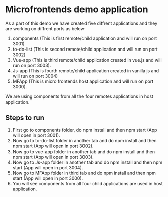 # Microfrontends demo application
As a part of this demo we have created five diffrent applications and they are working on diffrent ports as below
1. components (This is first remote/child application and will run on port 3001)
2. to-do-list (This is second remote/child application and will run on port 3002)
3. Vue-app (This is third remote/child application created in vue.js and will run on port 3003).
4. Js-app (This is fourth remote/child application created in vanilla js and will run on port 3004)
5. MFApp (This is micro frontends host application and will run on port 3000).

We are using components from all the four remotes applications in host application.

## Steps to run
1. First go to components folder, do npm install and then npm start (App will open in port 3001).
2. Now go to to-do-list folder in another tab and do npm install and then npm start (App will open in port 3002).
3. Now go to vue-app folder in another tab and do npm install and then npm start (App will open in port 3003).
4. Now go to Js-app folder in another tab and do npm install and then npm start (App will open in port 3004).
5. Now go to MFApp folder in third tab and do npm install and then npm start (App will open in port 3000).
6. You will see components from all four child applications are used in host application.

